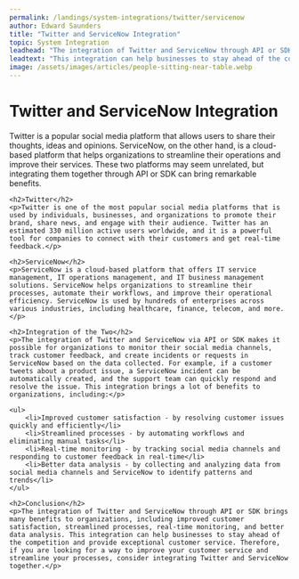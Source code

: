 ```yaml
---
permalink: /landings/system-integrations/twitter/servicenow
author: Edward Saunders
title: "Twitter and ServiceNow Integration"
topic: System Integration
leadhead: "The integration of Twitter and ServiceNow through API or SDK brings many benefits to organizations, including improved customer satisfaction, streamlined processes, real-time monitoring, and better data analysis"
leadtext: "This integration can help businesses to stay ahead of the competition and provide exceptional customer service. Therefore, if you are looking for a way to improve your customer service and streamline your processes, consider integrating Twitter and ServiceNow together."
image: /assets/images/articles/people-sitting-near-table.webp
---
```

<div class="arttext">	<h1>Twitter and ServiceNow Integration</h1>
	<p>Twitter is a popular social media platform that allows users to share their thoughts, ideas and opinions. ServiceNow, on the other hand, is a cloud-based platform that helps organizations to streamline their operations and improve their services. These two platforms may seem unrelated, but integrating them together through API or SDK can bring remarkable benefits.</p>

	<h2>Twitter</h2>
	<p>Twitter is one of the most popular social media platforms that is used by individuals, businesses, and organizations to promote their brand, share news, and engage with their audience. Twitter has an estimated 330 million active users worldwide, and it is a powerful tool for companies to connect with their customers and get real-time feedback.</p>

	<h2>ServiceNow</h2>
	<p>ServiceNow is a cloud-based platform that offers IT service management, IT operations management, and IT business management solutions. ServiceNow helps organizations to streamline their processes, automate their workflows, and improve their operational efficiency. ServiceNow is used by hundreds of enterprises across various industries, including healthcare, finance, telecom, and more.</p>

	<h2>Integration of the Two</h2>
	<p>The integration of Twitter and ServiceNow via API or SDK makes it possible for organizations to monitor their social media channels, track customer feedback, and create incidents or requests in ServiceNow based on the data collected. For example, if a customer tweets about a product issue, a ServiceNow incident can be automatically created, and the support team can quickly respond and resolve the issue. This integration brings a lot of benefits to organizations, including:</p>

	<ul>
		<li>Improved customer satisfaction - by resolving customer issues quickly and efficiently</li>
		<li>Streamlined processes - by automating workflows and eliminating manual tasks</li>
		<li>Real-time monitoring - by tracking social media channels and responding to customer feedback in real-time</li>
		<li>Better data analysis - by collecting and analyzing data from social media channels and ServiceNow to identify patterns and trends</li>
	</ul>

	<h2>Conclusion</h2>
	<p>The integration of Twitter and ServiceNow through API or SDK brings many benefits to organizations, including improved customer satisfaction, streamlined processes, real-time monitoring, and better data analysis. This integration can help businesses to stay ahead of the competition and provide exceptional customer service. Therefore, if you are looking for a way to improve your customer service and streamline your processes, consider integrating Twitter and ServiceNow together.</p>

</div>